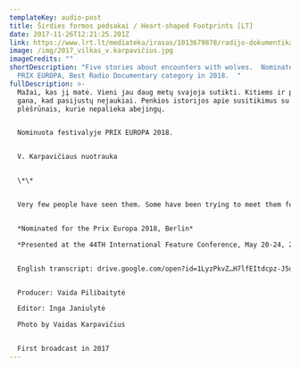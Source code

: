 ```yaml
---
templateKey: audio-post
title: Širdies formos pėdsakai / Heart-shaped Footprints [LT]
date: 2017-11-26T12:21:25.201Z
link: https://www.lrt.lt/mediateka/irasas/1013679878/radijo-dokumentika-sirdies-formos-pedsakai
image: /img/2017_vilkas_v.karpavičius.jpg
imageCredits: ""
shortDescription: "Five stories about encounters with wolves.  Nominated for the
  PRIX EUROPA, Best Radio Documentary category in 2018.  "
fullDescription: >-
  Mažai, kas jį matė. Vieni jau daug metų svajoja sutikti. Kitiems ir pėdsakų
  gana, kad pasijustų nejaukiai. Penkios istorijos apie susitikimus su
  plėšrūnais, kurie nepalieka abejingų. 


  Nominuota festivalyje PRIX EUROPA 2018.


  V. Karpavičiaus nuotrauka


  \*\*


  Very few people have seen them. Some have been trying to meet them for years and have failed. Others feel a sense of unease when they happen to stumble upon their footsteps alone. This program tells five stories about encounters with one of the most controversial wild predators in Lithuania.


  *Nominated for the Prix Europa 2018, Berlin*

  *Presented at the 44TH International Feature Conference, May 20-24, 2018, Prague*


  English transcript: drive.google.com/open?id=1LyzPkvZ…H7lfEItdcpz-J5qJ


  Producer: Vaida Pilibaitytė

  Editor: Inga Janiulytė

  Photo by Vaidas Karpavičius


  First broadcast in 2017
---
```

